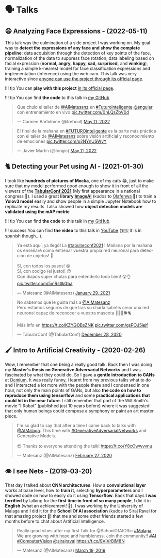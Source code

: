 # 🗣️ Talks

## 😄 Analyzing Face Expressions - (2022-05-11)

This talk was the culmination of a side project I was working on. My goal was to **detect the expressions of any face and show the complete pipeline**: data acquisition through the detection of key points of the face, normalization of the data to suppress face rotation, data labeling based on facial expression (**normal, angry, happy, sad, surprised,** and **winking**), training a simple k-nearest model for face classification expressions and implementation (inference) using the web cam. This talk was very interactive since [anyone can use the project through its official page](https://share.streamlit.io/matesanz/face-expression-recognition/main/app/main.py).

!!! tip
    You can **play with this project** [in its official page](https://share.streamlit.io/matesanz/face-expression-recognition/main/app/main.py).

!!! tip
    You can find **the code** to this talk in [my GitHub](https://github.com/Matesanz/face-expression-recognition).

<blockquote class="twitter-tweet"><p lang="es" dir="ltr">Que chulo el taller de <a href="https://twitter.com/AIMatesanz?ref_src=twsrc%5Etfw">@AIMatesanz</a> en <a href="https://twitter.com/hashtag/FuturoInteligente?src=hash&amp;ref_src=twsrc%5Etfw">#FuturoInteligente</a> <a href="https://twitter.com/sngular?ref_src=twsrc%5Etfw">@sngular</a> con entrenamiento en vivo <a href="https://t.co/0nLQsZbV0d">pic.twitter.com/0nLQsZbV0d</a></p>&mdash; Carmen Bartolome (@trebool) <a href="https://twitter.com/trebool/status/1524363595605286912?ref_src=twsrc%5Etfw">May 11, 2022</a></blockquote> <script async src="https://platform.twitter.com/widgets.js" charset="utf-8"></script>

<blockquote class="twitter-tweet"><p lang="es" dir="ltr">El final de la mañana en <a href="https://twitter.com/hashtag/FUTUROinteligente?src=hash&amp;ref_src=twsrc%5Etfw">#FUTUROinteligente</a> es la parte más práctica con el taller de <a href="https://twitter.com/AIMatesanz?ref_src=twsrc%5Etfw">@AIMatesanz</a> sobre visión artificial y reconocimiento de emociones <a href="https://t.co/o2NYnUSWvY">pic.twitter.com/o2NYnUSWvY</a></p>&mdash; Javier Martin (@loogic) <a href="https://twitter.com/loogic/status/1524363484498169863?ref_src=twsrc%5Etfw">May 11, 2022</a></blockquote> <script async src="https://platform.twitter.com/widgets.js" charset="utf-8"></script>

## 🐈 Detecting your Pet using AI - (2021-01-30)

I took like **hundreds of pictures of Mocka**, one of my cats 😂, just to make sure that my model performed good enough to show it in front of all the viewers of the **[TabularConf 2021](https://tabularconf.es/#about)** (My first appearance in a national congress 💪). I used a great **library [ImageAI](https://github.com/OlafenwaMoses/ImageAI)** (kudos to [Olafenwa](https://github.com/OlafenwaMoses) 🙏) to train a **Yolov3 model** easily and show people in a simple Jupyter Notebook how to replicate my results. I also showed how **object detection models are validated using the mAP metric**

!!! tip
    You can find **the code** to this talk in [my GitHub](https://github.com/Matesanz/pet-detector).

!!! success
    You can find **the video** to this talk in [YouTube](https://www.youtube.com/watch?v=Fr8t0SuHASA) (🇪🇸 It is in spanish though...).

<blockquote class="twitter-tweet">
  <p lang="es" dir="ltr">Ya está aquí, ya llegó! La 
    <a href="https://twitter.com/hashtag/tabularconf2021?src=hash&amp;ref_src=twsrc%5Etfw">#tabularconf2021</a>
    ! Mañana por la mañana os enseñaré como entrenar vuestra propia red neuronal para detección de objetos! 🎉
    <br><br>Sí, con todos los pasos! 😮<br>
    Sí, con codigo (el justo)! 😯<br>
    Con diapos super chulas para entenderlo todo bien! 😲👌
    <a href="https://t.co/5mRstlkGba">pic.twitter.com/5mRstlkGba</a>
  </p>&mdash; Matesanz (@AIMatesanz)
  <a href="https://twitter.com/AIMatesanz/status/1355254413393350659?ref_src=twsrc%5Etfw">January 29, 2021</a>
</blockquote>
<script async src="https://platform.twitter.com/widgets.js" charset="utf-8"></script>

<blockquote class="twitter-tweet">
  <p lang="es" dir="ltr">No sabemos qué le gusta más a <a href="https://twitter.com/AIMatesanz?ref_src=twsrc%5Etfw">@AIMatesanz</a>
  <br>Pero estamos seguros de que tras su charla sabréis crear una red neuronal capaz de reconocer a vuestra mascota 👨🏼‍💻🐕🐈<br>
  <br>Más info en <a href="https://t.co/KZYGOBsZNK">https://t.co/KZYGOBsZNK</a>
  <a href="https://t.co/gsPOJ5jejf">pic.twitter.com/gsPOJ5jejf</a>
  </p>&mdash; TabularConf (@TabularConf)
  <a href="https://twitter.com/TabularConf/status/1343602988850548740?ref_src=twsrc%5Etfw">December 28, 2020</a>
</blockquote>
<script async src="https://platform.twitter.com/widgets.js" charset="utf-8"></script>

## 🖌️ Intro to Artificial Creativity - (2020-02-26)

Wow, I remember that one being a really good talk. Back then I was doing my **Master's thesis on Generative Adversarial Networks** and I was fascinated by what they could do. So I gave a **gentle introduction to GANs** at [Demium](https://demium.com). It was really funny, I learnt from my previous talks what to do and I interacted a lot more with the people there and I condensed in one hour, not only the main points of GANs, but also **the code on how to reproduce them using tensorflow** and some **practical applications that could hit in the near future**. I still remember that part of the Will Smith's movie "I Robot" (published just 10 years before) where it was suggested that only human beings could compose a symphony or paint an art master piece.

<blockquote class="twitter-tweet">
  <p lang="en" dir="ltr">I&#39;m so glad to say that after a time I came back to talks with
    <a href="https://twitter.com/AIMalaga?ref_src=twsrc%5Etfw">@AIMalaga</a>.
    This time with
    <a href="https://twitter.com/hashtag/GenerativeAdversarialNetworks?src=hash&amp;ref_src=twsrc%5Etfw">#GenerativeAdversarialNetworks</a>
    and Generative Models. <br>
    <br>😍 Thanks to everyone attending the talk! <a href="https://t.co/Y8cOwwvvnu">https://t.co/Y8cOwwvvnu</a>
  </p>&mdash; Matesanz (@AIMatesanz) <a href="https://twitter.com/AIMatesanz/status/1233148439321612290?ref_src=twsrc%5Etfw">February 27, 2020</a>
</blockquote>
<script async src="https://platform.twitter.com/widgets.js" charset="utf-8"></script>

## 👁️ I see Nets - (2019-03-20)

That day I talked about **CNN architectures**. How a **convolutional layer** works at base level, how to **train it**, selecting **hyperparameters** and I showed code on how to easily do it using **Tensorflow**. Back that days **I was terrified** by talking for the **first time in front of so many people**, I did it in **English** (what an achievement! 💪), I was working by the University of Malaga and I did it for the **School Of AI association** (kudos to Siraj Raval for that amazing project 💙) that me and some other friends started a few months before to chat about Artificial Intelligence.

<blockquote class="twitter-tweet">
    <p lang="en" dir="ltr">Really good vibes after my first Talk for @SchoolOfAIOffic
        <a href="https://twitter.com/hashtag/Malaga?src=hash&amp;ref_src=twsrc%5Etfw"> #Malaga </a>
        We are growing with hope and humbleness. Join the community!!
        <a href="https://twitter.com/hashtag/AI?src=hash&amp;ref_src=twsrc%5Etfw"> #AI </a>
        <a href="https://twitter.com/hashtag/ComputerVision?src=hash&amp;ref_src=twsrc%5Etfw">#ComputerVision</a>
        <a href="https://twitter.com/sirajraval?ref_src=twsrc%5Etfw">@sirajraval</a>
        <a href="https://t.co/9VlVrBiM8N">https://t.co/9VlVrBiM8N</a>
    </p>&mdash; Matesanz (@AIMatesanz)
    <a href="https://twitter.com/AIMatesanz/status/1108145653836861442?ref_src=twsrc%5Etfw">March 19, 2019</a>
</blockquote>
<script async src="https://platform.twitter.com/widgets.js" charset="utf-8"></script>
